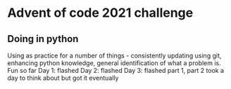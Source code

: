 # Advent of code 2021 challenge
## Doing in python
Using as practice for a number of things - consistently updating using git, enhancing python knowledge, general identification of what a problem is. Fun so far
  Day 1: flashed
  Day 2: flashed
  Day 3: flashed part 1, part 2 took a day to think about but got it eventually

